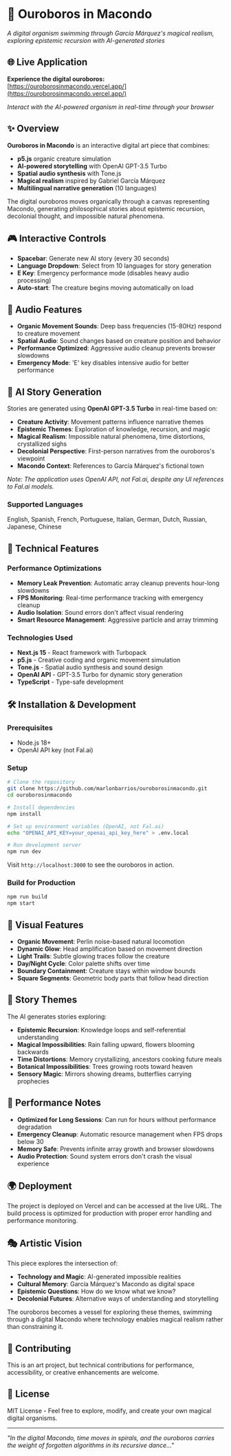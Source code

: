 # 🐍 Ouroboros in Macondo

*A digital organism swimming through García Márquez's magical realism, exploring epistemic recursion with AI-generated stories*

## 🌐 Live Application

**Experience the digital ouroboros:** [https://ouroborosinmacondo.vercel.app/](https://ouroborosinmacondo.vercel.app/)

*Interact with the AI-powered organism in real-time through your browser*

## ✨ Overview

**Ouroboros in Macondo** is an interactive digital art piece that combines:
- **p5.js** organic creature simulation
- **AI-powered storytelling** with OpenAI GPT-3.5 Turbo
- **Spatial audio synthesis** with Tone.js
- **Magical realism** inspired by Gabriel García Márquez
- **Multilingual narrative generation** (10 languages)

The digital ouroboros moves organically through a canvas representing Macondo, generating philosophical stories about epistemic recursion, decolonial thought, and impossible natural phenomena.

## 🎮 Interactive Controls

- **Spacebar**: Generate new AI story (every 30 seconds)
- **Language Dropdown**: Select from 10 languages for story generation
- **E Key**: Emergency performance mode (disables heavy audio processing)
- **Auto-start**: The creature begins moving automatically on load

## 🎵 Audio Features

- **Organic Movement Sounds**: Deep bass frequencies (15-80Hz) respond to creature movement
- **Spatial Audio**: Sound changes based on creature position and behavior
- **Performance Optimized**: Aggressive audio cleanup prevents browser slowdowns
- **Emergency Mode**: 'E' key disables intensive audio for better performance

## 🧠 AI Story Generation

Stories are generated using **OpenAI GPT-3.5 Turbo** in real-time based on:
- **Creature Activity**: Movement patterns influence narrative themes
- **Epistemic Themes**: Exploration of knowledge, recursion, and magic
- **Magical Realism**: Impossible natural phenomena, time distortions, crystallized sighs
- **Decolonial Perspective**: First-person narratives from the ouroboros's viewpoint
- **Macondo Context**: References to García Márquez's fictional town

*Note: The application uses OpenAI API, not Fal.ai, despite any UI references to Fal.ai models.*

### Supported Languages
English, Spanish, French, Portuguese, Italian, German, Dutch, Russian, Japanese, Chinese

## 🚀 Technical Features

### Performance Optimizations
- **Memory Leak Prevention**: Automatic array cleanup prevents hour-long slowdowns
- **FPS Monitoring**: Real-time performance tracking with emergency cleanup
- **Audio Isolation**: Sound errors don't affect visual rendering
- **Smart Resource Management**: Aggressive particle and array trimming

### Technologies Used
- **Next.js 15** - React framework with Turbopack
- **p5.js** - Creative coding and organic movement simulation
- **Tone.js** - Spatial audio synthesis and sound design
- **OpenAI API** - GPT-3.5 Turbo for dynamic story generation
- **TypeScript** - Type-safe development

## 🛠️ Installation & Development

### Prerequisites
- Node.js 18+
- OpenAI API key (not Fal.ai)

### Setup
```bash
# Clone the repository
git clone https://github.com/marlonbarrios/ouroborosinmacondo.git
cd ouroborosinmacondo

# Install dependencies
npm install

# Set up environment variables (OpenAI, not Fal.ai)
echo "OPENAI_API_KEY=your_openai_api_key_here" > .env.local

# Run development server
npm run dev
```

Visit `http://localhost:3000` to see the ouroboros in action.

### Build for Production
```bash
npm run build
npm start
```

## 🎨 Visual Features

- **Organic Movement**: Perlin noise-based natural locomotion
- **Dynamic Glow**: Head amplification based on movement direction
- **Light Trails**: Subtle glowing traces follow the creature
- **Day/Night Cycle**: Color palette shifts over time
- **Boundary Containment**: Creature stays within window bounds
- **Square Segments**: Geometric body parts that follow head direction

## 📖 Story Themes

The AI generates stories exploring:
- **Epistemic Recursion**: Knowledge loops and self-referential understanding
- **Magical Impossibilities**: Rain falling upward, flowers blooming backwards
- **Time Distortions**: Memory crystallizing, ancestors cooking future meals
- **Botanical Impossibilities**: Trees growing roots toward heaven
- **Sensory Magic**: Mirrors showing dreams, butterflies carrying prophecies

## 🔧 Performance Notes

- **Optimized for Long Sessions**: Can run for hours without performance degradation
- **Emergency Cleanup**: Automatic resource management when FPS drops below 30
- **Memory Safe**: Prevents infinite array growth and browser slowdowns
- **Audio Protection**: Sound system errors don't crash the visual experience

## 🌍 Deployment

The project is deployed on Vercel and can be accessed at the live URL. The build process is optimized for production with proper error handling and performance monitoring.

## 🎭 Artistic Vision

This piece explores the intersection of:
- **Technology and Magic**: AI-generated impossible realities
- **Cultural Memory**: García Márquez's Macondo as digital space
- **Epistemic Questions**: How do we know what we know?
- **Decolonial Futures**: Alternative ways of understanding and storytelling

The ouroboros becomes a vessel for exploring these themes, swimming through a digital Macondo where technology enables magical realism rather than constraining it.

## 🤝 Contributing

This is an art project, but technical contributions for performance, accessibility, or creative enhancements are welcome.

## 📄 License

MIT License - Feel free to explore, modify, and create your own magical digital organisms.

---

*"In the digital Macondo, time moves in spirals, and the ouroboros carries the weight of forgotten algorithms in its recursive dance..."*